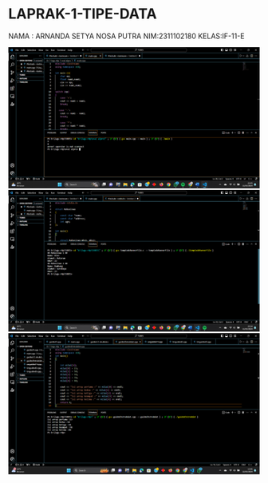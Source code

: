 # LAPRAK-1-TIPE-DATA
NAMA : ARNANDA SETYA NOSA PUTRA
NIM:2311102180
KELAS:IF-11-E


![alt text](https://github.com/arnadd72/LAPRAK-1-TIPE-DATA/blob/main/ss%20hasil%20running%20guided/guided%201.png?raw=true)
![alt text](https://github.com/arnadd72/LAPRAK-1-TIPE-DATA/blob/main/ss%20hasil%20running%20guided/guided%202.png?raw=true)
![alt text](https://github.com/arnadd72/LAPRAK-1-TIPE-DATA/blob/main/ss%20hasil%20running%20guided/guided%203.png?raw=true)
